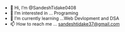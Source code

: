 - 👋 Hi, I’m @SandeshTidake0408
- 👀 I’m interested in ... Programing
- 🌱 I’m currently learning ...Web Devlopment and DSA
- 📫 How to reach me ... sandeshtidake37@gmail.com

